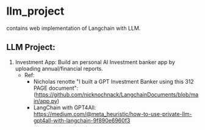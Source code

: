 # llm_project
contains web implementation of Langchain with LLM.

## LLM Project:
1. Investment App: Build an personal AI Investment banker app by uploading annual/financial reports.
    - Ref:
        - Nicholas renotte "I built a GPT Investment Banker using this 312 PAGE document": (https://github.com/nicknochnack/LangchainDocuments/blob/main/app.py)
        - LangChain with GPT4All: https://medium.com/@meta_heuristic/how-to-use-private-llm-gpt4all-with-langchain-9f890e6960f3


